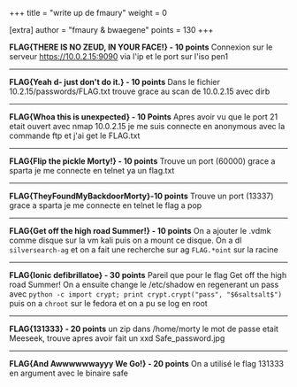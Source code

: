 +++
title = "write up de fmaury"
weight = 0

[extra]
author = "fmaury & bwaegene"
points = 130
+++

**FLAG{THERE IS NO ZEUD, IN YOUR FACE!} - 10 points**
Connexion sur le serveur https://10.0.2.15:9090 via l'ip et le port sur l'iso pen1

----------

**FLAG{Yeah d- just don't do it.} - 10 points**
Dans le fichier 10.2.15/passwords/FLAG.txt trouve grace au scan de 10.0.2.15 avec dirb

----------

**FLAG{Whoa this is unexpected} - 10 Points**
Apres avoir vu que le port 21 etait ouvert avec nmap 10.0.2.15 je me suis connecte en anonymous avec la commande ftp et j'ai get le FLAG.txt

----------

**FLAG{Flip the pickle Morty!} - 10 points**
Trouve un port (60000) grace a sparta je me connecte en telnet ya un flag.txt

----------

**FLAG{TheyFoundMyBackdoorMorty}-10 points**
Trouve un port (13337) grace a sparta je me connecte en telnet le flag a pop

----------

**FLAG{Get off the high road Summer!} - 10 points**
On a ajouter le .vdmk comme disque sur la vm kali puis on a mount ce disque. On a dl `silversearch-ag` et on a fait une recherche sur ag `FLAG.*oint` sur la racine

----------

**FLAG{Ionic defibrillatoe} - 30 points**
Pareil que pour le flag Get off the high road Summer!
On a ensuite change le /etc/shadow en regenerant un pass avec `python -c import crypt; print crypt.crypt("pass", "$6saltsalt$")` puis on a `chroot` sur le fedora et on a pu se log en root

----------

**FLAG{131333} - 20 points**
un zip dans /home/morty le mot de passe etait Meeseek, trouve apres avoir fait un xxd Safe_password.jpg

----------

**FLAG{And Awwwwwwayyy We Go!} - 20 points**
On a utilisé le flag 131333 en argument avec le binaire safe
